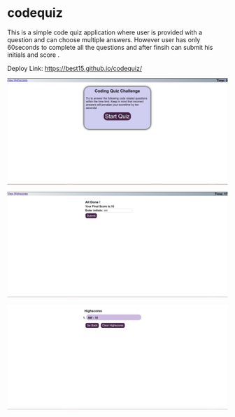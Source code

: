 # codequiz
This is a simple code quiz application where user is provided with a question and can choose multiple answers. However user has only 60seconds to complete all the questions and after finsih can submit his initials and score .


Deploy Link:  https://best15.github.io/codequiz/

 ![CodeQuiz-start-image](./images/codequizstart.jpg)


 ![CodeQuiz-submit-image](./images/codequizsubmit.jpg)


 ![CodeQuiz-highscore-image](./images/highscore.jpg)
